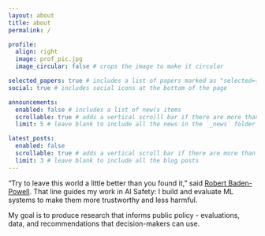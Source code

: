 ```yaml
---
layout: about
title: about
permalink: /

profile:
  align: right
  image: prof_pic.jpg
  image_circular: false # crops the image to make it circular

selected_papers: true # includes a list of papers marked as "selected={true}"
social: true # includes social icons at the bottom of the page

announcements:
  enabled: false # includes a list of new(s items
  scrollable: true # adds a vertical scro)ll bar if there are more than 3 news items
  limit: 5 # leave blank to include all the news in the `_news` folder

latest_posts:
  enabled: false
  scrollable: true # adds a vertical scroll bar if there are more than 3 new posts items
  limit: 3 # leave blank to include all the blog posts
---
```

“Try to leave this world a little better than you found it,” said [Robert Baden-Powell](https://en.wikipedia.org/wiki/Robert_Baden-Powell). That line guides my work in AI Safety: I build and evaluate ML systems to make them more trustworthy and less harmful.

My goal is to produce research that informs public policy - evaluations, data, and recommendations that decision-makers can use.

